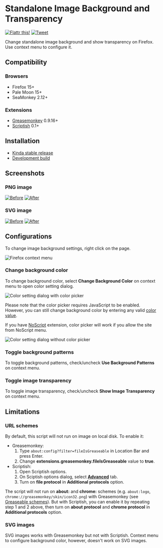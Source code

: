 # Standalone Image Background and Transparency

[![Flattr this!](https://api.flattr.com/button/flattr-badge-large.png)](https://flattr.com/submit/auto?url=https%3A%2F%2Fgithub.com%2FLouCypher%2Fuserscripts)
[![Tweet](https://si0.twimg.com/a/1309282244/images/goodies/tweetn.png)](https://twitter.com/share?text=Change+standalone+image+background+and+show+transparency+on+%23Firefox+with+this+%23userscript&url=https%3A%2F%2Fgithub.com%2FLouCypher%2Fuserscripts%2Ftree%2Fmaster%2Fimage-background&related=zoolcar9&via=zoolcar9)

Change standalone image background and show transparency on Firefox.
Use context menu to configure it.

## Compatibility

### Browsers
* Firefox 15+
* Pale Moon 15+
* SeaMonkey 2.12+

### Extensions

* [Greasemonkey](https://addons.mozilla.org/addon/greasemonkey?src=external-github.com/loucypher/userscripts) 0.9.16+
* [Scriptish](https://addons.mozilla.org/addon/scriptish?src=external-github.com/loucypher/userscripts) 0.1+

## Installation

* [Kinda stable release](https://userscripts.org/scripts/source/153158.user.js "via Userscripts.org")
* [Development build](https://raw.github.com/LouCypher/userscripts/master/image-background/image-background.user.js "via GitHub.com")

## Screenshots

### PNG image

[![Before](https://lh4.googleusercontent.com/-Pay5iiGHq0Q/ULZsaTrwlRI/AAAAAAAAC5U/ND8sMF1-XZg/s320/image-before.png)](https://lh4.googleusercontent.com/-Pay5iiGHq0Q/ULZsaTrwlRI/AAAAAAAAC5U/ND8sMF1-XZg/s0/image-before.png "Before")
[![After](https://lh4.googleusercontent.com/-9mHK9gjsEd8/ULienLrrojI/AAAAAAAAC6Y/CoJitWWXsHc/s320/image-after.png)](https://lh4.googleusercontent.com/-9mHK9gjsEd8/ULienLrrojI/AAAAAAAAC6Y/CoJitWWXsHc/s0/image-after.png "After")

### SVG image

[![Before](https://lh3.googleusercontent.com/-7glilSgT0BI/URAXMko0iJI/AAAAAAAADLA/go-dndkhdcU/s320/image-svg-before.png)](https://lh3.googleusercontent.com/-7glilSgT0BI/URAXMko0iJI/AAAAAAAADLA/go-dndkhdcU/s0/image-svg-before.png "Before")
[![After](https://lh6.googleusercontent.com/-j9EjUTq4UFI/URAXMRsM7cI/AAAAAAAADK8/NP-TCqhLEkI/s320/image-svg-after.png)](https://lh6.googleusercontent.com/-j9EjUTq4UFI/URAXMRsM7cI/AAAAAAAADK8/NP-TCqhLEkI/s0/image-svg-after.png "After")

## Configurations

To change image background settings, right click on the page.

![Firefox context menu](https://lh3.googleusercontent.com/-hWyfN_E8mfo/URAD1xET9HI/AAAAAAAADKQ/z2yV76uTz6w/s0/image-after-contextmenu.png "Firefox context menu")

### Change background color

To change background color, select **Change Background Color** on
context menu to open color setting dialog.

![Color setting dialog with color picker](https://lh6.googleusercontent.com/-m2GcHYlhFUU/UNa2QB4HR3I/AAAAAAAADAg/cr2JhBMDkVk/s0/image-jscolor-1.png "Color setting dialog with color picker")

Please note that the color picker requires JavaScript to be enabled.
However, you can still change background color by entering any valid
[color value](https://developer.mozilla.org/CSS/color_value).

If you have [NoScript](https://addons.mozilla.org/addon/noscript?src=external-github.com/loucypher/userscripts) extension, color picker will work if you allow the site from NoScript menu.

![Color setting dialog without color picker](https://lh3.googleusercontent.com/-xAok34tasEg/UNa2LMCQGSI/AAAAAAAADAY/fLjkZW9_rAc/s0/image-jscolor-2.png "Color setting dialog without color picker")

### Toggle background patterns

To toggle background patterns, check/uncheck **Use Background Patterns** on context menu.

### Toggle image transparency

To toggle image transparency, check/uncheck **Show Image Transparency** on context menu.

## Limitations

### URL schemes

By default, this script will not run on image on local disk. To enable it:

* Greasemonkey:
  1. Type `about:config?filter=fileIsGreaseable` in Location Bar and press Enter.
  2. Change **extensions.greasemonkey.fileIsGreaseable** value to **true**.
* Scriptish:
  1. Open Scriptish options.
  2. On Sciptish options dialog, select [**Advanced**](http://scriptish.org/screenshots/pref-advanced.png) tab.
  3. Turn on **file protocol** in **Additional protocols** option.

The script will not run on **about:** and **chrome:** schemes (e.g. `about:logo`, `chrome://greasemonkey/skin/icon32.png`) with Greasemonkey (see [Greaseable schemes](http://wiki.greasespot.net/Include_and_exclude_rules#Greaseable_schemes)). But with Scriptish, you can enable it by repeating step 1 and 2 above, then turn on **about protocol** and **chrome protocol** in **Additional protocols** option.

### SVG images

SVG images works with Greasemonkey but not with Scriptish. Context menu to configure background color, however, doesn't work on SVG images.